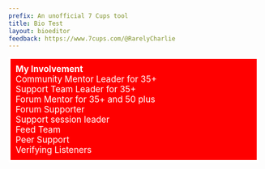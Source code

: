 ```yaml
---
prefix: An unofficial 7 Cups tool
title: Bio Test
layout: bioeditor
feedback: https://www.7cups.com/@RarelyCharlie
---
```

<div style="background: url(https://i.imgur.com/RuRI45G.jpg) #Ff0000 0 35%;
font-size:17px;color:#ffffff;padding:10px;border:4px solid #ffffff; width: 466px;">
<strong> My Involvement</strong><br/>
Community Mentor Leader for 35+ <br/>
Support Team Leader for 35+<br/>
Forum Mentor for 35+ and 50 plus<br/>
Forum Supporter<br/>
Support session leader<br/>
Feed Team<br/>
Peer Support<br/>
Verifying Listeners<br/>
</div>
